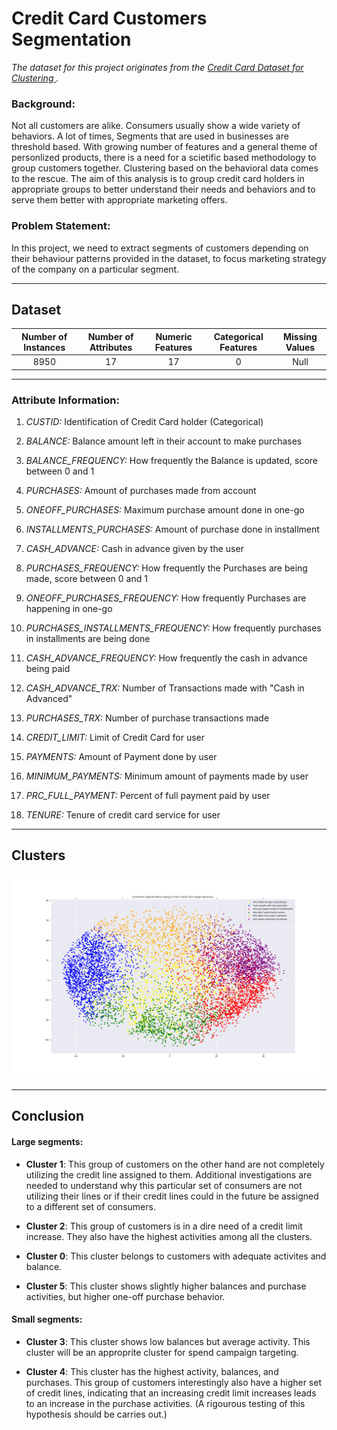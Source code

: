 # Credit Card Customers Segmentation

*The dataset for this project originates from the [Credit Card Dataset for Clustering
](https://www.kaggle.com/arjunbhasin2013/ccdata).* 
<br>


### Background:

Not all customers are alike. Consumers usually show a wide variety of behaviors. A lot of times, Segments that are used in businesses are threshold based. With growing number of features and a general theme of personlized products, there is a need for a scietific based methodology to group customers together. Clustering based on the behavioral data comes to the rescue. The aim of this analysis is to group credit card holders in appropriate groups to better understand their needs and behaviors and to serve them better with appropriate marketing offers.

### Problem Statement: 
In this project, we need to extract segments of customers depending on their behaviour patterns provided in the dataset, to focus marketing strategy of the company on a particular segment.

<hr>

## Dataset

| Number of Instances| Number of Attributes | 	Numeric Features	| Categorical Features	| Missing Values| 
 | :-------------: | :------------: | :-------------: | :------------: | :-------------:| 
 | 8950	| 17| 	17	| 0	| Null| 

<hr>

### Attribute Information:


1) *CUSTID:* Identification of Credit Card holder (Categorical)


2) *BALANCE:* Balance amount left in their account to make purchases


3) *BALANCE_FREQUENCY:* How frequently the Balance is updated, score between 0 and 1

4) *PURCHASES:* Amount of purchases made from account

5) *ONEOFF_PURCHASES:* Maximum purchase amount done in one-go

6) *INSTALLMENTS_PURCHASES:* Amount of purchase done in installment

7) *CASH_ADVANCE:* Cash in advance given by the user

8) *PURCHASES_FREQUENCY:* How frequently the Purchases are being made, score between 0 and 1 

9) *ONEOFF_PURCHASES_FREQUENCY:* How frequently Purchases are happening in one-go 

10) *PURCHASES_INSTALLMENTS_FREQUENCY:* How frequently purchases in installments are being done 

11) *CASH_ADVANCE_FREQUENCY:*  How frequently the cash in advance being paid

12) *CASH_ADVANCE_TRX:* Number of Transactions made with "Cash in Advanced"

13) *PURCHASES_TRX:* Number of purchase transactions made

14) *CREDIT_LIMIT:* Limit of Credit Card for user

15) *PAYMENTS:* Amount of Payment done by user

16) *MINIMUM_PAYMENTS:* Minimum amount of payments made by user

17) *PRC_FULL_PAYMENT:* Percent of full payment paid by user

18) *TENURE:* Tenure of credit card service for user


<hr>

## Clusters

![alt text](https://github.com/arun2728/data-science-portfolio/blob/main/Customer%20Segmentation/output/cluster.png)
<hr>

## Conclusion


#### Large segments:

- **Cluster 1**: This group of customers on the other hand are not completely utilizing the credit line assigned to them. Additional investigations are needed to understand why this particular set of consumers are not utilizing their lines or if their credit lines could in the future be assigned to a different set of consumers.

- **Cluster 2**: This group of customers is in a dire need of a credit limit increase. They also have the highest activities among all the clusters.

- **Cluster 0**: This cluster belongs to customers with adequate activites and balance.

- **Cluster 5**: This cluster shows slightly higher balances and purchase activities, but higher one-off purchase behavior.

#### Small segments:

- **Cluster 3**: This cluster shows low balances but average activity. This cluster will be an approprite cluster for spend campaign targeting.

- **Cluster 4**: This cluster has the highest activity, balances, and purchases. This group of customers interestingly also have a higher set of credit lines, indicating that an increasing credit limit increases leads to an increase in the purchase activities. (A rigourous testing of this hypothesis should be carries out.)




